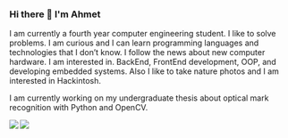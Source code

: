 ### Hi there 👋  I'm Ahmet

<p>
  I am currently a fourth year computer engineering student. I like to solve problems. I am curious and I can learn programming languages and technologies that I don’t know. I follow the news about new computer hardware. I am interested in. BackEnd, FrontEnd development, OOP, and developing embedded systems. Also I like to take nature photos and I am interested in Hackintosh.
  
  I am currently working on my undergraduate thesis about optical mark recognition with Python and OpenCV.
<p> 
<a >
  <img align="left" src="https://github-readme-stats.vercel.app/api?username=ahmetkkn07&count_private=true&show_icons=true" />
</a><a>
  <img align="left" src="https://github-readme-stats.vercel.app/api/top-langs/?username=sametuluerr" />
</a>
